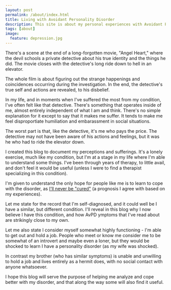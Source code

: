 ```yaml
---
layout: post
permalink: /about/index.html
title: Living with Avoidant Personality Disorder
description: This site is about my personal experiences with Avoidant Personality Disorder (AvPD), a costly and in many cases debilitating condition of one's mental outlook.
tags: [about]
image:
  feature: depression.jpg
---
```


There's a scene at the end of a long-forgotten movie, "Angel Heart," where the devil schools a private detective about his true identity and the things he did. The movie closes with the detective's long ride down to hell in an elevator.

The whole film is about figuring out the strange happenings and coincidences occurring during the investigation. In the end, the detective's true self and actions are revealed, to his disbelief.

In my life, and in moments when I've suffered the most from my condition, I've often felt like that detective. There's something that operates inside of me, almost entirely independent of what I am and think. There's no simple explanation for it except to say that it makes me suffer. It tends to make me feel disproportiate humiliation and embarassment in social situations.

The worst part is that, like the detective, it's me who pays the price. The detective may not have been aware of his actions and feelings, but it was he who had to ride the elevator down.

I created this blog to document my perceptions and sufferings. It's a lonely exercise, much like my condition, but I'm at a stage in my life where I'm able to understand some things. I've been through years of therapy, to little avail, and don't feel it would be useful (unless I were to find a therapist specializing in this condition).

I'm given to understand the only hope for people like me is to learn to cope with the disorder, as [I'll never be "cured"](https://en.wikipedia.org/wiki/Avoidant_personality_disorder) (a prognosis I agree with based on my experiences).

Let me state for the record that I'm self-diagnosed, and it could well be I have a similar, but different condition. I'll reveal in this blog why I now believe I have this condition, and how AvPD ymptoms that I've read about are strikingly close to my own.

Let me also state I consider myself somewhat highly functioning - I'm able to get out and hold a job. People who meet or know me consider me to be somewhat of an introvert and maybe even a loner, but they would be shocked to learn I have a personality disorder (as my wife was shocked).

In contrast my brother (who has similar symptoms) is unable and unwilling to hold a job and lives entirely as a hermit does, with no social contact with anyone whatsoever.

I hope this blog will serve the purpose of helping me analyze and cope better with my disorder, and that along the way some will also find it useful.
